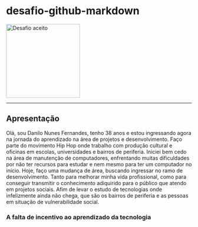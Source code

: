 # desafio-github-markdown
<img src="https://iili.io/3JuYVUl.md.gif" Title="Desafio aceito" widht="400" height="200">

***

## Apresentação
Olá, sou Danilo Nunes Fernandes, tenho 38 anos e estou ingressando agora na jornada do aprendizado na área de projetos e desenvolvimento. Faço parte do movimento Hip Hop onde trabalho com produção cultural e oficinas em escolas, universidades e bairros de periferia. Iniciei bem cedo na área de manutenção de computadores, enfrentando muitas dificuldades por não ter recursos para estudar e nem mesmo para ter um computador no início. Hoje, faço uma mudança de área, buscando ingressar no ramo de desenvolvimento. Tanto para melhorar minha vida profissional, como para conseguir transmitir o conhecimento adiquirido para o público que atendo em projetos sociais. Afim de levar o estudo de tecnologias onde infelizmente ainda não chega, que são os bairros de periferia e as pessoas em situação de vulnerabilidade social.

### A falta de incentivo ao aprendizado da tecnologia

